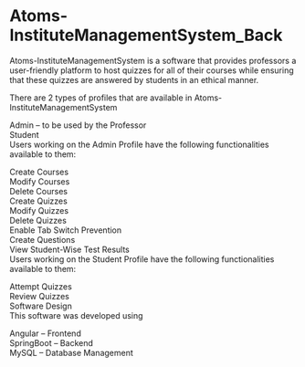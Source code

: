# Atoms-InstituteManagementSystem_Back

Atoms-InstituteManagementSystem is a software that provides professors a user-friendly platform to host quizzes for all of their courses while ensuring that these quizzes are answered by students in an ethical manner.<br>

There are 2 types of profiles that are available in Atoms-InstituteManagementSystem<br>

Admin – to be used by the Professor<br>
Student<br>
Users working on the Admin Profile have the following functionalities available to them:<br>

Create Courses<br>
Modify Courses<br>
Delete Courses<br>
Create Quizzes<br>
Modify Quizzes<br>
Delete Quizzes<br>
Enable Tab Switch Prevention<br>
Create Questions<br>
View Student-Wise Test Results<br>
Users working on the Student Profile have the following functionalities available to them:<br>

Attempt Quizzes<br>
Review Quizzes<br>
Software Design<br>
This software was developed using<br>

Angular – Frontend<br>
SpringBoot – Backend<br>
MySQL – Database Management
